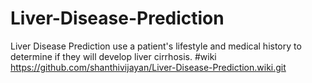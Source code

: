 # Liver-Disease-Prediction
Liver Disease Prediction
use a patient's lifestyle and medical history to determine if they will develop liver cirrhosis.
#wiki https://github.com/shanthivijayan/Liver-Disease-Prediction.wiki.git
